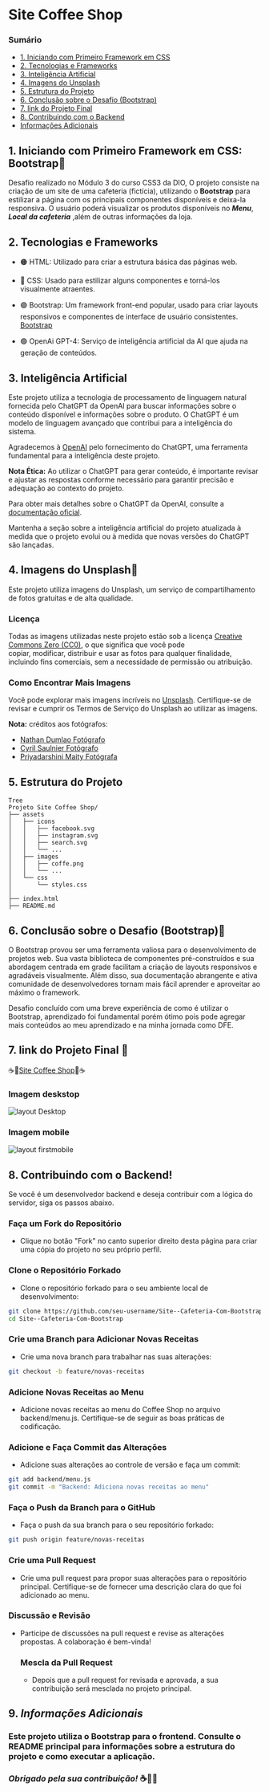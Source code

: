 # Site Coffee Shop 
  ### Sumário

- [1. Iniciando com Primeiro Framework em CSS](#1-iniciando-com-primeiro-framework-em-CSS:-Bootstrap💜)
- [2. Tecnologias e Frameworks](#2-tecnologias-e-frameworks)
- [3. Inteligência Artificial](#3-inteligência-artificial)
- [4. Imagens do Unsplash](#4-imagens-do-unsplash🖤)
- [5. Estrutura do Projeto](#5-estrutura-do-projeto)
- [6. Conclusão sobre o Desafio (Bootstrap)](#6-conclusão-sobre-o-desafio-bootstrap🚀)
- [7. link do Projeto Final](#7-link-do-projeto-final-🎯)
- [8. Contribuindo com o Backend](#8-contribuindo-com-o-backend)
- [Informações Adicionais](#9-informações-adicionais)

## 1. Iniciando com Primeiro Framework em CSS: Bootstrap💜

Desafio realizado no Módulo 3 do curso CSS3 da DIO, O projeto consiste na criação de um site de uma cafeteria (fictícia), utilizando o **Bootstrap** para estilizar a página com os principais componentes disponíveis e deixa-la responsiva. O usuário poderá visualizar os produtos disponíveis no **_Menu_**, **_Local da cafeteria_** ,além de outras informações da loja.

## 2. Tecnologias e Frameworks

- 🟠 HTML: Utilizado para criar a estrutura básica das páginas web.

- 🔵 CSS: Usado para estilizar alguns componentes e torná-los visualmente atraentes.

- 🟣 Bootstrap: Um framework front-end popular, usado para criar layouts responsivos e componentes de interface de usuário consistentes.
  [Bootstrap](https://getbootstrap.com/)
- 🟢 OpenAi GPT-4: Serviço de inteligência artificial da AI que ajuda na geração de conteúdos.

## 3. Inteligência Artificial

Este projeto utiliza a tecnologia de processamento de linguagem natural fornecida pelo ChatGPT da OpenAI para buscar informações sobre o conteúdo disponível e informações sobre o produto. O ChatGPT é um modelo de linguagem avançado que contribui para a inteligência do sistema.

Agradecemos à [OpenAI](https://openai.com) pelo fornecimento do ChatGPT, uma ferramenta fundamental para a inteligência deste projeto.

**Nota Ética:** Ao utilizar o ChatGPT para gerar conteúdo, é importante revisar e ajustar as respostas conforme necessário para garantir precisão e adequação ao contexto do projeto.

Para obter mais detalhes sobre o ChatGPT da OpenAI, consulte a [documentação oficial](https://openai.com/chatgpt).

Mantenha a seção sobre a inteligência artificial do projeto atualizada à medida que o projeto evolui ou à medida que novas versões do ChatGPT são lançadas.

## 4. Imagens do Unsplash🖤

Este projeto utiliza imagens do Unsplash, um serviço de compartilhamento de fotos gratuitas e de alta qualidade.

### Licença

Todas as imagens utilizadas neste projeto estão sob a licença [Creative Commons Zero (CC0)](https://creativecommons.org/publicdomain/zero/1.0/), o que significa que você pode  
copiar, modificar, distribuir e usar as fotos para qualquer finalidade, incluindo fins comerciais, sem a necessidade de permissão ou atribuição.

### Como Encontrar Mais Imagens

Você pode explorar mais imagens incríveis no [Unsplash](https://unsplash.com/). Certifique-se de revisar e cumprir os Termos de Serviço do Unsplash ao utilizar as imagens.

**Nota:** créditos aos fotógrafos:

- [Nathan Dumlao Fotógrafo](https://unsplash.com/pt-br/@nate_dumlao)
- [Cyril Saulnier Fotógrafo](https://unsplash.com/pt-br/@c_reel)
- [Priyadarshini Maity Fotógrafa](https://unsplash.com/pt-br/@lensdigger)

## 5. Estrutura do Projeto

```
Tree
Projeto Site Coffee Shop/
├── assets
│   ├── icons
│   │   ├── facebook.svg
│   │   ├── instagram.svg
│   │   ├── search.svg
│   │   └── ...
│   ├── images
│   │   ├── coffe.png
│   │   └── ...
│   └── css
│       └── styles.css
│
├── index.html
├── README.md
```

## 6. Conclusão sobre o Desafio (Bootstrap)🚀

O Bootstrap provou ser uma ferramenta valiosa para o desenvolvimento de projetos web. Sua vasta biblioteca de componentes pré-construídos e sua abordagem centrada em grade facilitam a criação de layouts responsivos e agradáveis visualmente. Além disso, sua documentação abrangente e ativa comunidade de desenvolvedores tornam mais fácil aprender e aproveitar ao máximo o framework.

Desafio concluído com uma breve experiência de como é utilizar o Bootstrap, aprendizado foi fundamental porém ótimo pois pode agregar mais conteúdos ao meu aprendizado e na minha jornada como DFE.

## 7. link do Projeto Final 🎯

☕🥐[Site Coffee Shop](https://luizfcs35.github.io/Site--Cafeteria-Com-Bootstrap/)🥐☕

### Imagem deskstop

![layout Desktop](./assets/images/desktop.png)

### Imagem mobile

![layout firstmobile](./assets/images/firstmobile.png)

## 8. Contribuindo com o Backend!

Se você é um desenvolvedor backend e deseja contribuir com a lógica do servidor, siga os passos abaixo.

### Faça um Fork do Repositório

- Clique no botão "Fork" no canto superior direito desta página para criar uma cópia do projeto no seu próprio perfil.

### Clone o Repositório Forkado

- Clone o repositório forkado para o seu ambiente local de desenvolvimento:

```bash
git clone https://github.com/seu-username/Site--Cafeteria-Com-Bootstrap.git
cd Site--Cafeteria-Com-Bootstrap
```

### Crie uma Branch para Adicionar Novas Receitas

- Crie uma nova branch para trabalhar nas suas alterações:

```bash
git checkout -b feature/novas-receitas
```

### Adicione Novas Receitas ao Menu

- Adicione novas receitas ao menu do Coffee Shop no arquivo backend/menu.js. Certifique-se de seguir as boas práticas de codificação.

### Adicione e Faça Commit das Alterações

- Adicione suas alterações ao controle de versão e faça um commit:

```bash
git add backend/menu.js
git commit -m "Backend: Adiciona novas receitas ao menu"
```

### Faça o Push da Branch para o GitHub

- Faça o push da sua branch para o seu repositório forkado:

```bash
git push origin feature/novas-receitas
```

### Crie uma Pull Request

- Crie uma pull request para propor suas alterações para o repositório principal. Certifique-se de fornecer uma descrição clara do que foi adicionado ao menu.

### Discussão e Revisão

- Participe de discussões na pull request e revise as alterações propostas. A colaboração é bem-vinda!

  ### Mescla da Pull Request

  - Depois que a pull request for revisada e aprovada, a sua contribuição será mesclada no projeto principal.

## 9. **_Informações Adicionais_**

### Este projeto utiliza o Bootstrap para o frontend. Consulte o README principal para informações sobre a estrutura do projeto e como executar a aplicação.

### **_Obrigado pela sua contribuição!_** ☕️👩‍🍳

